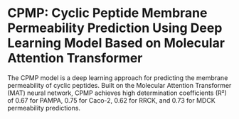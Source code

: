 # CPMP: Cyclic Peptide Membrane Permeability Prediction Using Deep Learning Model Based on Molecular Attention Transformer  
The CPMP model is a deep learning approach for predicting the membrane permeability of cyclic peptides. Built on the Molecular Attention Transformer (MAT) neural network, CPMP achieves high determination coefficients (R²) of 0.67 for PAMPA, 0.75 for Caco-2, 0.62 for RRCK, and 0.73 for MDCK permeability predictions.

